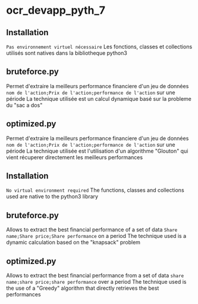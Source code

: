 # ocr_devapp_pyth_7
## Installation
`Pas environnement virtuel nécessaire` Les fonctions, classes et collections utilisés sont natives dans la bibliotheque python3
## bruteforce.py
Permet d'extraire la meilleurs performance financiere d'un jeu de données `nom de l'action;Prix de l'action;performance de l'action` sur une période
La technique utilisée est un calcul dynamique basé sur la probleme du "sac a dos"
##  optimized.py
Permet d'extraire la meilleurs performance financiere d'un jeu de données `nom de l'action;Prix de l'action;performance de l'action` sur une période
La technique utilisée est l'utilisation d'un algorithme "Glouton" qui vient récuperer directement les meilleurs performances

## Installation
`No virtual environment required` The functions, classes and collections used are native to the python3 library
## bruteforce.py
Allows to extract the best financial performance of a set of data `Share name;Share price;Share performance` on a period
The technique used is a dynamic calculation based on the "knapsack" problem
## optimized.py
Allows to extract the best financial performance from a set of data `share name;share price;share performance` over a period
The technique used is the use of a "Greedy" algorithm that directly retrieves the best performances
